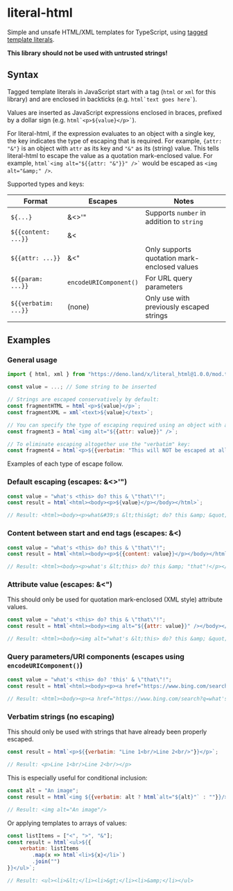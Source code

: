 # literal-html
Simple and unsafe HTML/XML templates for TypeScript, using [tagged template literals](https://developer.mozilla.org/en-US/docs/Web/JavaScript/Reference/Template_literals#tagged_templates).

**This library should not be used with untrusted strings!**

## Syntax
Tagged template literals in JavaScript start with a tag (`html` or `xml` for this library) and are enclosed in backticks (e.g. `` html`text goes here` ``).

Values are inserted as JavaScript expressions enclosed in braces, prefixed by a dollar sign (e.g. `` html`<p>${value}</p>` ``).

For literal-html, if the expression evaluates to an object with a single key, the key indicates the type of escaping that is required. For example, `{attr: "&"}` is an object with `attr` as its key and `"&"` as its (string) value. This tells literal-html to escape the value as a quotation mark-enclosed value. For example, `` html`<img alt="${{attr: "&"}}" />` `` would be escaped as `<img alt="&amp;" />`.

Supported types and keys:

| Format | Escapes | Notes |
|---|---|---|
| `${...}` | &<>'" | Supports `number` in addition to `string` |
| `${{content: ...}}` | &< | |
| `${{attr: ...}}` | &<" | Only supports quotation mark-enclosed values |
| `${{param: ...}}` | `encodeURIComponent()` | For URL query parameters |
| `${{verbatim: ...}}` | (none) | Only use with previously escaped strings |

## Examples
### General usage
```javascript
import { html, xml } from "https://deno.land/x/literal_html@1.0.0/mod.ts";

const value = ...; // Some string to be inserted

// Strings are escaped conservatively by default:
const fragmentHTML = html`<p>${value}</p>`;
const fragmentXML = xml`<text>${value}</text>`;

// You can specify the type of escaping required using an object with a single key, e.g. {attr: ...} for a quotation mark-enclosed attribute`:
const fragment3 = html`<img alt="${{attr: value}}" />`;

// To eliminate escaping altogether use the "verbatim" key:
const fragment4 = html`<p>${{verbatim: "This will NOT be escaped at all!"}}</p>`;
```

Examples of each type of escape follow.

### Default escaping (escapes: &<>'")
```javascript
const value = "what's <this> do? this & \"that\"!";
const result = html`<html><body><p>${value}</p></body></html>`;

// Result: <html><body><p>what&#39;s &lt;this&gt; do? this &amp; &quot;that&quot;!</p></body></html>
```

### Content between start and end tags (escapes: &<)
```javascript
const value = "what's <this> do? this & \"that\"!";
const result = html`<html><body><p>${{content: value}}</p></body></html>`;

// Result: <html><body><p>what's &lt;this> do? this &amp; "that"!</p></body></html>
```

### Attribute value (escapes: &<")
This should only be used for quotation mark-enclosed (XML style) attribute values.

```javascript
const value = "what's <this> do? this & \"that\"!";
const result = html`<html><body><img alt="${{attr: value}}" /></body></html>`;

// Result: <html><body><img alt="what's &lt;this> do? this &amp; &quot;that&quot;!" /></body></html>
```

### Query parameters/URI components (escapes using `encodeURIComponent()`)
```javascript
const value = "what's <this> do? 'this' & \"that\"!";
const result = html`<html><body><p><a href="https://www.bing.com/search?q=${{param: value}}">Link</a></p></body></html>`;

// Result: <html><body><p><a href="https://www.bing.com/search?q=what's%20%3Cthis%3E%20do%3F%20'this'%20%26%20%22that%22!">Link</a></p></body></html>
```

### Verbatim strings (no escaping)
This should only be used with strings that have already been properly escaped.

```javascript
const result = html`<p>${{verbatim: "Line 1<br/>Line 2<br/>"}}</p>`;

// Result: <p>Line 1<br/>Line 2<br/></p>
```

This is especially useful for conditional inclusion:

```javascript
const alt = "An image";
const result = html`<img ${{verbatim: alt ? html`alt="${alt}"` : ""}}/>`;

// Result: <img alt="An image"/>
```

Or applying templates to arrays of values:

```javascript
const listItems = ["<", ">", "&"];
const result = html`<ul>${{
    verbatim: listItems
        .map(x => html`<li>${x}</li>`)
        .join("")
}}</ul>`;

// Result: <ul><li>&lt;</li><li>&gt;</li><li>&amp;</li></ul>
```
